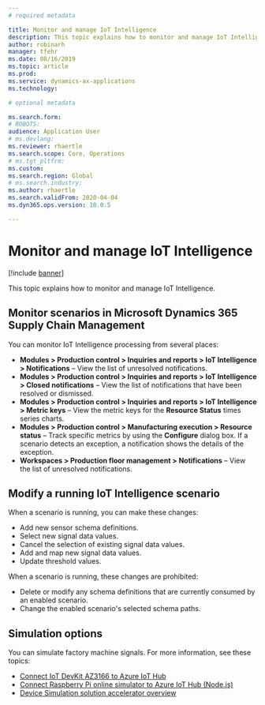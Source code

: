 ```yaml
---
# required metadata

title: Monitor and manage IoT Intelligence
description: This topic explains how to monitor and manage IoT Intelligence.
author: robinarh
manager: tfehr
ms.date: 08/16/2019
ms.topic: article
ms.prod: 
ms.service: dynamics-ax-applications
ms.technology: 

# optional metadata

ms.search.form: 
# ROBOTS: 
audience: Application User
# ms.devlang: 
ms.reviewer: rhaertle
ms.search.scope: Core, Operations
# ms.tgt_pltfrm: 
ms.custom: 
ms.search.region: Global
# ms.search.industry: 
ms.author: rhaertle
ms.search.validFrom: 2020-04-04
ms.dyn365.ops.version: 10.0.5

---
```


# Monitor and manage IoT Intelligence

[!include [banner](../../includes/banner.md)]

This topic explains how to monitor and manage IoT Intelligence.

## <a id="monitor-scenarios"></a>Monitor scenarios in Microsoft Dynamics 365 Supply Chain Management

You can monitor IoT Intelligence processing from several places:

+ **Modules \> Production control \> Inquiries and reports \> IoT Intelligence \> Notifications** – View the list of unresolved notifications.
+ **Modules \> Production control \> Inquiries and reports \> IoT Intelligence \> Closed notifications** – View the list of notifications that have been resolved or dismissed.
+ **Modules \> Production control \> Inquiries and reports \> IoT Intelligence \> Metric keys** – View the metric keys for the **Resource Status** times series charts.
+ **Modules \> Production control \> Manufacturing execution \> Resource status** – Track specific metrics by using the **Configure** dialog box. If a scenario detects an exception, a notification shows the details of the exception.
+ **Workspaces \> Production floor management \> Notifications** – View the list of unresolved notifications.

## Modify a running IoT Intelligence scenario

When a scenario is running, you can make these changes:

+ Add new sensor schema definitions.
+ Select new signal data values.
+ Cancel the selection of existing signal data values.
+ Add and map new signal data values.
+ Update threshold values.

When a scenario is running, these changes are prohibited:

+ Delete or modify any schema definitions that are currently consumed by an enabled scenario.
+ Change the enabled scenario's selected schema paths.

## Simulation options

You can simulate factory machine signals. For more information, see these topics:

+ [Connect IoT DevKit AZ3166 to Azure IoT Hub](https://docs.microsoft.com/azure/iot-hub/iot-hub-arduino-iot-devkit-az3166-get-started)
+ [Connect Raspberry Pi online simulator to Azure IoT Hub (Node.js)](https://docs.microsoft.com/azure/iot-hub/iot-hub-raspberry-pi-web-simulator-get-started)
+ [Device Simulation solution accelerator overview](https://docs.microsoft.com/azure/iot-accelerators/iot-accelerators-device-simulation-overview)
